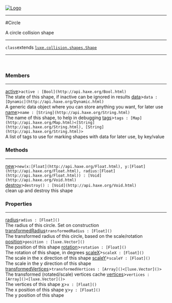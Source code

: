 
[![Logo](../../../../images/logo.png)](../../../../api/index.html)

---



#Circle

A circle collision shape

---

`class`extends <code><span>[luxe.collision.shapes.Shape]()</span></code>
<span class="meta">

</span>


---

&nbsp;
&nbsp;

<h3>Members</h3> <hr/><span class="member apipage">
            <a name="active"><a class="lift" href="#active">active</a></a><a title="inherited from luxe.collision.shapes.Shape" class="tooltip inherited">&gt;</a><code class="signature apipage">active : [Bool](http://api.haxe.org/Bool.html)</code><br/></span>
        <span class="small_desc_flat">The state of this shape, if inactive can be ignored in results</span><span class="member apipage">
            <a name="data"><a class="lift" href="#data">data</a></a><a title="inherited from luxe.collision.shapes.Shape" class="tooltip inherited">&gt;</a><code class="signature apipage">data : [Dynamic](http://api.haxe.org/Dynamic.html)</code><br/></span>
        <span class="small_desc_flat">A generic data object where you can store anything you want, for later use</span><span class="member apipage">
            <a name="name"><a class="lift" href="#name">name</a></a><a title="inherited from luxe.collision.shapes.Shape" class="tooltip inherited">&gt;</a><code class="signature apipage">name : [String](http://api.haxe.org/String.html)</code><br/></span>
        <span class="small_desc_flat">The name of this shape, to help in debugging</span><span class="member apipage">
            <a name="tags"><a class="lift" href="#tags">tags</a></a><a title="inherited from luxe.collision.shapes.Shape" class="tooltip inherited">&gt;</a><code class="signature apipage">tags : [Map](http://api.haxe.org/Map.html)&lt;[String](http://api.haxe.org/String.html), [String](http://api.haxe.org/String.html)&gt;</code><br/></span>
        <span class="small_desc_flat">A list of tags to use for marking shapes with data for later use, by key/value</span>

<h3>Methods</h3> <hr/><span class="method apipage">
            <a name="new"><a class="lift" href="#new">new</a></a><a title="inherited from luxe.collision.shapes.Shape" class="tooltip inherited">&gt;</a><code class="signature apipage">new(x:<span>[Float](http://api.haxe.org/Float.html)</span>, y:<span>[Float](http://api.haxe.org/Float.html)</span>, radius:<span>[Float](http://api.haxe.org/Float.html)</span>) : [Void](http://api.haxe.org/Void.html)</code><br/><span class="small_desc_flat"></span>
        </span>
    <span class="method apipage">
            <a name="destroy"><a class="lift" href="#destroy">destroy</a></a><a title="inherited from luxe.collision.shapes.Shape" class="tooltip inherited">&gt;</a><code class="signature apipage">destroy() : [Void](http://api.haxe.org/Void.html)</code><br/><span class="small_desc_flat">clean up and destroy this shape</span>
        </span>
    

<h3>Properties</h3> <hr/><span class="property apipage">
            <a name="radius"><a class="lift" href="#radius">radius</a></a><code class="signature apipage">radius : [Float]()</code><br/><span class="small_desc_flat">The radius of this circle. Set on construction</span>
        </span><span class="property apipage">
            <a name="transformedRadius"><a class="lift" href="#transformedRadius">transformedRadius</a></a><code class="signature apipage">transformedRadius : [Float]()</code><br/><span class="small_desc_flat">The transformed radius of this circle, based on the scale/rotation</span>
        </span><span class="property apipage">
            <a name="position"><a class="lift" href="#position">position</a></a><a title="inherited from luxe.collision.shapes.Shape" class="tooltip inherited">&gt;</a><code class="signature apipage">position : [luxe.Vector]()</code><br/><span class="small_desc_flat">The position of this shape</span>
        </span><span class="property apipage">
            <a name="rotation"><a class="lift" href="#rotation">rotation</a></a><a title="inherited from luxe.collision.shapes.Shape" class="tooltip inherited">&gt;</a><code class="signature apipage">rotation : [Float]()</code><br/><span class="small_desc_flat">The rotation of this shape, in degrees</span>
        </span><span class="property apipage">
            <a name="scaleX"><a class="lift" href="#scaleX">scaleX</a></a><a title="inherited from luxe.collision.shapes.Shape" class="tooltip inherited">&gt;</a><code class="signature apipage">scaleX : [Float]()</code><br/><span class="small_desc_flat">The scale in the x direction of this shape</span>
        </span><span class="property apipage">
            <a name="scaleY"><a class="lift" href="#scaleY">scaleY</a></a><a title="inherited from luxe.collision.shapes.Shape" class="tooltip inherited">&gt;</a><code class="signature apipage">scaleY : [Float]()</code><br/><span class="small_desc_flat">The scale in the y direction of this shape</span>
        </span><span class="property apipage">
            <a name="transformedVertices"><a class="lift" href="#transformedVertices">transformedVertices</a></a><a title="inherited from luxe.collision.shapes.Shape" class="tooltip inherited">&gt;</a><code class="signature apipage">transformedVertices : [Array]()&lt;[luxe.Vector]()&gt;</code><br/><span class="small_desc_flat">The transformed (rotated/scale) vertices cache</span>
        </span><span class="property apipage">
            <a name="vertices"><a class="lift" href="#vertices">vertices</a></a><a title="inherited from luxe.collision.shapes.Shape" class="tooltip inherited">&gt;</a><code class="signature apipage">vertices : [Array]()&lt;[luxe.Vector]()&gt;</code><br/><span class="small_desc_flat">The vertices of this shape</span>
        </span><span class="property apipage">
            <a name="x"><a class="lift" href="#x">x</a></a><a title="inherited from luxe.collision.shapes.Shape" class="tooltip inherited">&gt;</a><code class="signature apipage">x : [Float]()</code><br/><span class="small_desc_flat">The x position of this shape</span>
        </span><span class="property apipage">
            <a name="y"><a class="lift" href="#y">y</a></a><a title="inherited from luxe.collision.shapes.Shape" class="tooltip inherited">&gt;</a><code class="signature apipage">y : [Float]()</code><br/><span class="small_desc_flat">The y position of this shape</span>
        </span>

&nbsp;
&nbsp;
&nbsp;